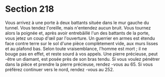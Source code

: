 # Section 218

Vous arrivez à une porte à deux battants située dans le mur gauche du tunnel. Vous
tendez l'oreille, mais n'entendez aucun bruit. Vous tournez alors la poignée et, après avoir
entrebâillé l'un des battants de la porte, vous jetez un coup d'œil par l'ouverture. Un
guerrier en armes est étendu face contre terre sur le sol d'une pièce complètement vide,
aux murs lisses et au plafond bas.
Selon toute vraisemblance, l'homme est mort  ; il ne bouge pas en effet, et reste sourd à
vos appels. Une pierre précieuse, peut -être un diamant, est posée près de son bras tendu.
Si vous voulez pénétrer dans la pièce et prendre la pierre précieuse, rendez -vous au 65. Si
vous préférez continuer vers le nord, rendez -vous au 252.